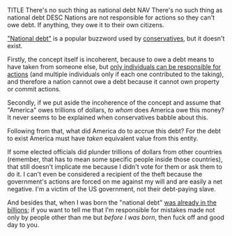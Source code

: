 TITLE There's no such thing as national debt
NAV There's no such thing as national debt
DESC Nations are not responsible for actions so they can't owe debt. If anything, they owe it to their own citizens.

["National debt"](https://www.youtube.com/watch?v=tBb6Dh234TE) is a popular buzzword used by [conservatives](/protagonism/left_right), but it doesn't exist.

Firstly, the concept itself is incoherent, because to owe a debt means to have taken from someone else, but [only individuals can be responsible for actions](/protagonism/group_identity) (and multiple individuals only if each one contributed to the taking), and therefore a nation cannot owe a debt because it cannot own property or commit actions.

Secondly, if we put aside the incoherence of the concept and assume that "America" owes trillions of dollars, *to whom* does America owe this money? It never seems to be explained when conservatives babble about this.

Following from that, what did America do to accrue this debt? For the debt to exist America must have *taken* equivalent value from this entity.

If some elected officials did plunder trillions of dollars from other countries (remember, that has to mean some specific people inside those countries), that still doesn't implicate me because I didn't vote for them or ask them to do it. I can't even be considered a recipient of the theft because the government's actions are forced on me against my will and are easily a net negative. I'm a victim of the US government, not their debt-paying slave.

And besides that, when I was born the "national debt" [was already in the billions](https://www.thestreet.com/politics/national-debt-year-by-year-14876008); if you want to tell me that I'm responsible for mistakes made not only by people other than me but *before I was born*, then fuck off and good day to you.
